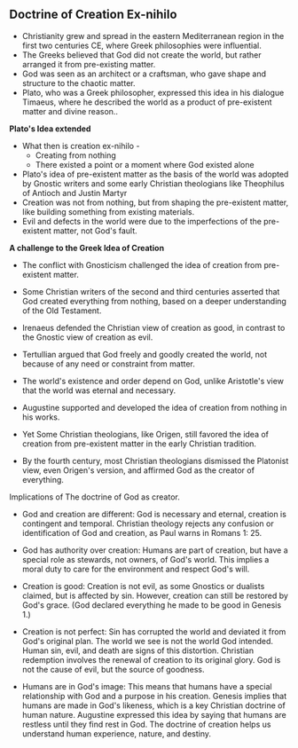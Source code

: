## Doctrine of Creation Ex-nihilo


- Christianity grew and spread in the eastern Mediterranean region in the first two centuries CE, where Greek philosophies were influential.
- The Greeks believed that God did not create the world, but rather arranged it from pre-existing matter.
- God was seen as an architect or a craftsman, who gave shape and structure to the chaotic matter.
- Plato, who was a Greek philosopher, expressed this idea in his dialogue Timaeus, where he described the world as a product of pre-existent matter and divine reason..


**Plato's Idea extended**
- What then is creation ex-nihilo -
    * Creating from nothing
    * There existed a point or a moment where God existed alone
- Plato's idea of pre-existent matter as the basis of the world was adopted by Gnostic writers and some early Christian theologians like Theophilus of Antioch and Justin Martyr
- Creation was not from nothing, but from shaping the pre-existent matter, like building something from existing materials.
- Evil and defects in the world were due to the imperfections of the pre-existent matter, not God's fault.

**A challenge to the Greek Idea of Creation**
- The conflict with Gnosticism challenged the idea of creation from pre-existent matter.
- Some Christian writers of the second and third centuries asserted that God created everything from nothing, based on a deeper understanding of the Old Testament.
- Irenaeus defended the Christian view of creation as good, in contrast to the Gnostic view of creation as evil.
- Tertullian argued that God freely and goodly created the world, not because of any need or constraint from matter.
- The world's existence and order depend on God, unlike Aristotle's view that the world was eternal and necessary.
- Augustine supported and developed the idea of creation from nothing in his works.


- Yet Some Christian theologians, like Origen, still favored the idea of creation from pre-existent matter in the early Christian tradition.
- By the fourth century, most Christian theologians dismissed the Platonist view, even Origen's version, and affirmed God as the creator of everything.



Implications of The doctrine of God as creator.

- God and creation are different: God is necessary and eternal, creation is contingent and temporal. Christian theology rejects any confusion or identification of God and creation, as Paul warns in Romans 1: 25.

- God has authority over creation: Humans are part of creation, but have a special role as stewards, not owners, of God's world. This implies a moral duty to care for the environment and respect God's will.

- Creation is good: Creation is not evil, as some Gnostics or dualists claimed, but is affected by sin. However, creation can still be restored by God's grace. (God declared everything he made to be good in Genesis 1.) 

- Creation is not perfect: Sin has corrupted the world and deviated it from God's original plan. The world we see is not the world God intended. Human sin, evil, and death are signs of this distortion. Christian redemption involves the renewal of creation to its original glory. God is not the cause of evil, but the source of goodness.

- Humans are in God's image: This means that humans have a special relationship with God and a purpose in his creation. Genesis implies that humans are made in God's likeness, which is a key Christian doctrine of human nature. Augustine expressed this idea by saying that humans are restless until they find rest in God. The doctrine of creation helps us understand human experience, nature, and destiny.